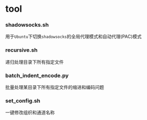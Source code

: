 # tool
### shadowsocks.sh
用于`Ubuntu`下切换`shadowsocks`的全局代理模式和自动代理(PAC)模式

### recursive.sh
递归处理目录下所有指定文件

### batch_indent_encode.py
批量处理某目录下所有指定文件的缩进和编码问题

### set_config.sh
一键修改组织和通道名称
